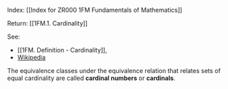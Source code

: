 Index: [[Index for ZR000 1FM Fundamentals of Mathematics]]

Return: [[1FM.1. Cardinality]]

See: 
* [[1FM. Definition - Cardinality]], 
* [Wikipedia](https://en.wikipedia.org/wiki/Cardinal_number)

The equivalence classes under the equivalence relation that relates sets of equal cardinality are called **cardinal numbers** or **cardinals**.